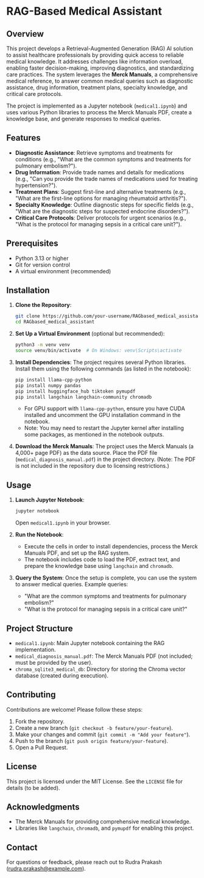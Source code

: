 # RAG-Based Medical Assistant

## Overview

This project develops a Retrieval-Augmented Generation (RAG) AI solution to assist healthcare professionals by providing quick access to reliable medical knowledge. It addresses challenges like information overload, enabling faster decision-making, improving diagnostics, and standardizing care practices. The system leverages the **Merck Manuals**, a comprehensive medical reference, to answer common medical queries such as diagnostic assistance, drug information, treatment plans, specialty knowledge, and critical care protocols.

The project is implemented as a Jupyter notebook (`medical1.ipynb`) and uses various Python libraries to process the Merck Manuals PDF, create a knowledge base, and generate responses to medical queries.

## Features

- **Diagnostic Assistance**: Retrieve symptoms and treatments for conditions (e.g., "What are the common symptoms and treatments for pulmonary embolism?").
- **Drug Information**: Provide trade names and details for medications (e.g., "Can you provide the trade names of medications used for treating hypertension?").
- **Treatment Plans**: Suggest first-line and alternative treatments (e.g., "What are the first-line options for managing rheumatoid arthritis?").
- **Specialty Knowledge**: Outline diagnostic steps for specific fields (e.g., "What are the diagnostic steps for suspected endocrine disorders?").
- **Critical Care Protocols**: Deliver protocols for urgent scenarios (e.g., "What is the protocol for managing sepsis in a critical care unit?").

## Prerequisites

- Python 3.13 or higher
- Git for version control
- A virtual environment (recommended)

## Installation

1. **Clone the Repository**:
   ```bash
   git clone https://github.com/your-username/RAGbased_medical_assistant.git
   cd RAGbased_medical_assistant
   ```

2. **Set Up a Virtual Environment** (optional but recommended):
   ```bash
   python3 -m venv venv
   source venv/bin/activate  # On Windows: venv\Scripts\activate
   ```

3. **Install Dependencies**:
   The project requires several Python libraries. Install them using the following commands (as listed in the notebook):
   ```bash
   pip install llama-cpp-python
   pip install numpy pandas
   pip install huggingface_hub tiktoken pymupdf
   pip install langchain langchain-community chromadb
   ```
   - For GPU support with `llama-cpp-python`, ensure you have CUDA installed and uncomment the GPU installation command in the notebook.
   - Note: You may need to restart the Jupyter kernel after installing some packages, as mentioned in the notebook outputs.

4. **Download the Merck Manuals**:
   The project uses the Merck Manuals (a 4,000+ page PDF) as the data source. Place the PDF file (`medical_diagnosis_manual.pdf`) in the project directory. (Note: The PDF is not included in the repository due to licensing restrictions.)

## Usage

1. **Launch Jupyter Notebook**:
   ```bash
   jupyter notebook
   ```
   Open `medical1.ipynb` in your browser.

2. **Run the Notebook**:
   - Execute the cells in order to install dependencies, process the Merck Manuals PDF, and set up the RAG system.
   - The notebook includes code to load the PDF, extract text, and prepare the knowledge base using `langchain` and `chromadb`.

3. **Query the System**:
   Once the setup is complete, you can use the system to answer medical queries. Example queries:
   - "What are the common symptoms and treatments for pulmonary embolism?"
   - "What is the protocol for managing sepsis in a critical care unit?"

## Project Structure

- `medical1.ipynb`: Main Jupyter notebook containing the RAG implementation.
- `medical_diagnosis_manual.pdf`: The Merck Manuals PDF (not included; must be provided by the user).
- `chroma_sqlite3_medical_db`: Directory for storing the Chroma vector database (created during execution).

## Contributing

Contributions are welcome! Please follow these steps:
1. Fork the repository.
2. Create a new branch (`git checkout -b feature/your-feature`).
3. Make your changes and commit (`git commit -m "Add your feature"`).
4. Push to the branch (`git push origin feature/your-feature`).
5. Open a Pull Request.

## License

This project is licensed under the MIT License. See the `LICENSE` file for details (to be added).

## Acknowledgments

- The Merck Manuals for providing comprehensive medical knowledge.
- Libraries like `langchain`, `chromadb`, and `pymupdf` for enabling this project.

## Contact

For questions or feedback, please reach out to Rudra Prakash (rudra.prakash@example.com).